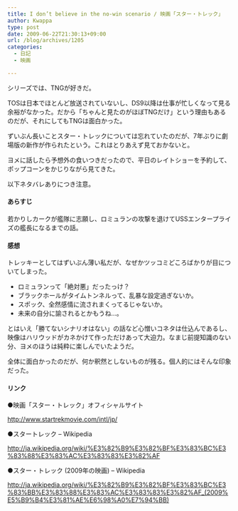 ```yaml
---
title: I don’t believe in the no-win scenario / 映画「スター・トレック」
author: Kwappa
type: post
date: 2009-06-22T21:30:13+09:00
url: /blog/archives/1205
categories:
  - 日記
  - 映画

---
```

シリーズでは、TNGが好きだ。
  
TOSは日本でほとんど放送されていないし、DS9以降は仕事が忙しくなって見る余裕がなかった。だから「ちゃんと見たのがほぼTNGだけ」という理由もあるのだが、それにしてもTNGは面白かった。
  
ずいぶん長いことスター・トレックについては忘れていたのだが、7年ぶりに劇場版の新作が作られたという。これはとりあえず見ておかないと。
  
ヨメに話したら予想外の食いつきだったので、平日のレイトショーを予約して、ポップコーンをかじりながら見てきた。
  
以下ネタバレありにつき注意。
  
<!--more-->

#### あらすじ

若かりしカークが艦隊に志願し、ロミュランの攻撃を退けてUSSエンタープライズの艦長になるまでの話。

#### 感想

トレッキーとしてはずいぶん薄い私だが、なぜかツッコミどころばかりが目についてしまった。

  * ロミュランって「絶対悪」だったっけ？
  * ブラックホールがタイムトンネルって、乱暴な設定過ぎないか。
  * スポック、全然感情に流されまくってるじゃないか。
  * 未来の自分に諭されるとかもうね…。

とはいえ「勝てないシナリオはない」の話など心憎いコネタは仕込んであるし、映像はハリウッドがカネかけて作っただけあって大迫力。なまじ前提知識のない分、ヨメのほうは純粋に楽しんでいたようだ。
  
全体に面白かったのだが、何か釈然としないものが残る。個人的にはそんな印象だった。

#### リンク

●映画「スター・トレック」オフィシャルサイト
  
http://www.startrekmovie.com/intl/jp/
  
●スタートレック &#8211; Wikipedia
  
http://ja.wikipedia.org/wiki/%E3%82%B9%E3%82%BF%E3%83%BC%E3%83%88%E3%83%AC%E3%83%83%E3%82%AF
  
●スター・トレック (2009年の映画) &#8211; Wikipedia
  
http://ja.wikipedia.org/wiki/%E3%82%B9%E3%82%BF%E3%83%BC%E3%83%BB%E3%83%88%E3%83%AC%E3%83%83%E3%82%AF_(2009%E5%B9%B4%E3%81%AE%E6%98%A0%E7%94%BB)
